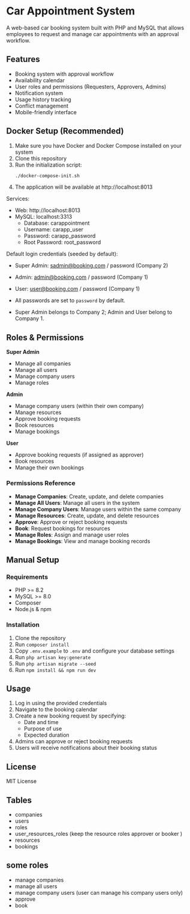 # Car Appointment System

A web-based car booking system built with PHP and MySQL that allows employees to request and manage car appointments with an approval workflow.

## Features

- Booking system with approval workflow
- Availability calendar
- User roles and permissions (Requesters, Approvers, Admins)
- Notification system
- Usage history tracking
- Conflict management
- Mobile-friendly interface

## Docker Setup (Recommended)

1. Make sure you have Docker and Docker Compose installed on your system
2. Clone this repository
3. Run the initialization script:
   ```bash
   ./docker-compose-init.sh
   ```
4. The application will be available at http://localhost:8013

Services:
- Web: http://localhost:8013
- MySQL: localhost:3313
  - Database: carappointment
  - Username: carapp_user
  - Password: carapp_password
  - Root Password: root_password

Default login credentials (seeded by default):
- Super Admin: sadmin@booking.com / password (Company 2)
- Admin: admin@booking.com / password (Company 1)
- User: user@booking.com / password (Company 1)

- All passwords are set to `password` by default.
- Super Admin belongs to Company 2; Admin and User belong to Company 1.

## Roles & Permissions

**Super Admin**
- Manage all companies
- Manage all users
- Manage company users
- Manage roles

**Admin**
- Manage company users (within their own company)
- Manage resources
- Approve booking requests
- Book resources
- Manage bookings

**User**
- Approve booking requests (if assigned as approver)
- Book resources
- Manage their own bookings

### Permissions Reference
- **Manage Companies**: Create, update, and delete companies
- **Manage All Users**: Manage all users in the system
- **Manage Company Users**: Manage users within the same company
- **Manage Resources**: Create, update, and delete resources
- **Approve**: Approve or reject booking requests
- **Book**: Request bookings for resources
- **Manage Roles**: Assign and manage user roles
- **Manage Bookings**: View and manage booking records

## Manual Setup

### Requirements

- PHP >= 8.2
- MySQL >= 8.0
- Composer
- Node.js & npm

### Installation

1. Clone the repository
2. Run `composer install`
3. Copy `.env.example` to `.env` and configure your database settings
4. Run `php artisan key:generate`
5. Run `php artisan migrate --seed`
6. Run `npm install && npm run dev`

## Usage

1. Log in using the provided credentials
2. Navigate to the booking calendar
3. Create a new booking request by specifying:
   - Date and time
   - Purpose of use
   - Expected duration
4. Admins can approve or reject booking requests
5. Users will receive notifications about their booking status

## License

MIT License

## Tables
- companies
- users
- roles
- user_resources_roles (keep the resource roles approver or booker )
- resources
- bookings

## some roles
- manage companies
- manage all users
- manage company users (user can manage his company users only)
- approve
- book
